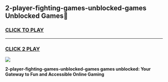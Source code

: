 
## 2-player-fighting-games-unblocked-games Unblocked Games👋
<h3>
<a href="https://news.freeplayer.one?title=2-player-fighting-games-unblocked-games&ref=16F">CLICK TO PLAY</a></h3>
<hr>

<h3>
<a href="https://news.freeplayer.one?title=2-player-fighting-games-unblocked-games&ref=16F">CLICK 2 PLAY</a>
  
</h3>

<a href="https://news.freeplayer.one?title=2-player-fighting-games-unblocked-games&ref=16F/"><img src="https://clearcache.store/games.png"></a>


**2-player-fighting-games-unblocked-games games unblocked: Your Gateway to Fun and Accessible Online Gaming**
